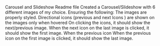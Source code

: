 Carousel and Slideshow Readme file
Created a Carousel/Slideshow with 6 different images of  my choice. Ensuring the following:
The images are properly styled.
Directional icons (previous and next Icons ) are shown on the images only when hovered
On clicking the icons, it should show the next/previous image. 
When the next icon on the last image is clicked, it should show the first image.
When the previous icon 
When the previous icon on the first image is clicked, it should show the last image.
